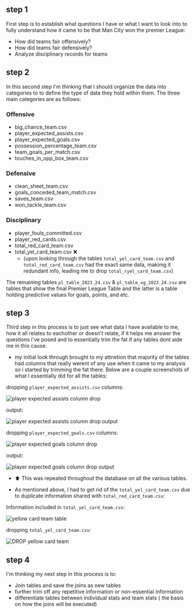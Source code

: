## step 1

First step is to establish what questions I have or what I want to look into to fully understand  how it came to be that Man City won the premier League:

- How did teams fair offensively?
- How did teams fair defensively?
- Analyze disciplinary records for teams

## step 2
In this second step I'm thinking that I should organize the data into categories to to define the type of data they hold within them. The three main categories are as follows:

### Offensive
- big_chance_team.csv
- player_expected_assists.csv
- player_expected_goals.csv
- possession_percentage_team.csv
- team_goals_per_match.csv
- touches_in_opp_box_team.csv

### Defensive
- clean_sheet_team.csv
- goals_conceded_team_match.csv
- saves_team.csv
- won_tackle_team.csv

### Disciplinary
- player_fouls_committed.csv
- player_red_cards.csv
- total_red_card_team.csv
- total_yel_card_team.csv ❌
    - (upon looking through the tables `total_yel_card_team.csv` and `total_red_card_team.csv` had the exact same data, makimg it redundant info, leading me to drop `total_ryel_card_team.csv`)

The remaining tables `pl_table_2023_24.csv` & `pl_table_xg_2023_24.csv` are  tables that show the final Premier League Table and the latter is a table holding predictive values for goals, points, and etc.

## step 3
Third step in this process is to just see what data I have available to me, how it all relates to eachother or doesn't relate, if it helps me answer the questions i've posed and to essentially trim the fat if any tables dont aide me in this cause.

- my initial look through brought to my attnetion that majority of the tables had columns that really werent of any use when it came to my analysis so i started by trimming the fat there. Below are a couple screenshots of what I essentially did for all the tables:

dropping `player_expected_assists.csv` columns:

![player expected assists column drop](https://github.com/user-attachments/assets/51b8cc1e-982d-4e30-ae01-23cc790a183d)


output:

![player expected assists column drop output](https://github.com/user-attachments/assets/84ec1dd4-b1df-4935-91c6-1f98bd3db5d7)

dropping `player_expected_goals.csv` columns:

![player expected goals column drop](https://github.com/user-attachments/assets/5d374dfb-6282-4f99-af5f-678eb752335b)

output:

![player expected goals column drop output](https://github.com/user-attachments/assets/c16773fd-cbcd-44f4-bdc5-43834503e947)

- ⬆️ This was repeated throughout the database on all the various tables.

- As mentioned above, I had to get rid of the `total_yel_card_team.csv` due to duplicate information shared with `total_red_card_team.csv`:

Information included in `total_yel_card_team.csv`:

![yellow card team table](https://github.com/user-attachments/assets/56a6aff0-264b-4621-9c1e-6acbb9a9c4b8)


dropping `total_yel_card_team.csv`:

![DROP yellow card team](https://github.com/user-attachments/assets/6ec7fce0-0e7f-4457-ae9b-06922f76e1b4)


## step 4
I'm thinking my next step in this process is to:
- Join tables and save the joins as new tables
- further trim off any repetitive information or non-essential information
- differentiate tables between individual stats and team stats ( the basis on how the joins will be executed)





  




